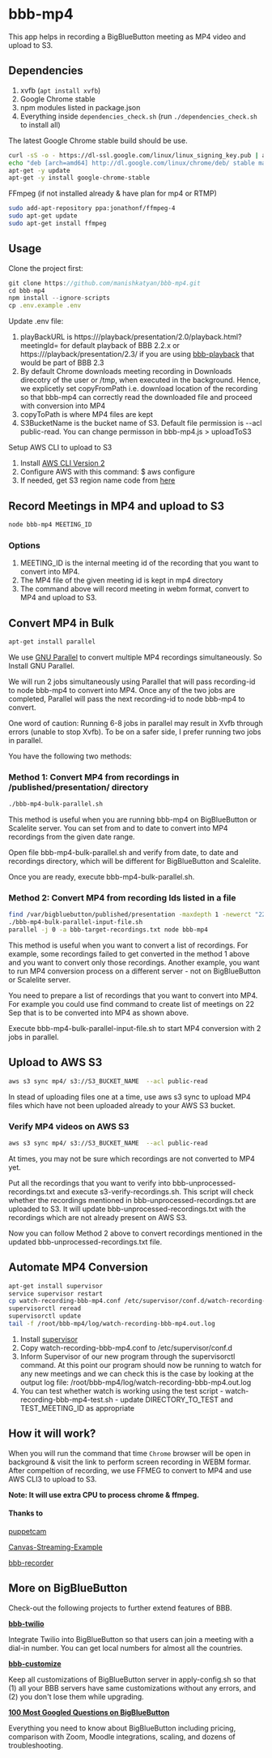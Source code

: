 # bbb-mp4

This app helps in recording a BigBlueButton meeting as MP4 video and upload to S3.

## Dependencies

1. xvfb (`apt install xvfb`)
2. Google Chrome stable
3. npm modules listed in package.json
4. Everything inside `dependencies_check.sh` (run `./dependencies_check.sh` to install all)

The latest Google Chrome stable build should be use.

```sh
curl -sS -o - https://dl-ssl.google.com/linux/linux_signing_key.pub | apt-key add
echo "deb [arch=amd64] http://dl.google.com/linux/chrome/deb/ stable main" > /etc/apt/sources.list.d/google-chrome.list
apt-get -y update
apt-get -y install google-chrome-stable
```

FFmpeg (if not installed already & have plan for mp4 or RTMP)
```sh
sudo add-apt-repository ppa:jonathonf/ffmpeg-4
sudo apt-get update
sudo apt-get install ffmpeg
```

## Usage

Clone the project first:

```javascript
git clone https://github.com/manishkatyan/bbb-mp4.git
cd bbb-mp4
npm install --ignore-scripts
cp .env.example .env
```

Update .env file:
1) playBackURL is https://<domain>/playback/presentation/2.0/playback.html?meetingId= for default playback of BBB 2.2.x or https://<domain>/playback/presentation/2.3/ if you are using [bbb-playback](https://github.com/bigbluebutton/bbb-playback) that would be part of BBB 2.3
2) By default Chrome downloads meeting recording in Downloads direcotry of the user or /tmp, when executed in the background. Hence, we explicetly set copyFromPath i.e. download location of the recording so that bbb-mp4 can correctly read the downloaded file and proceed with conversion into MP4   
3) copyToPath is where MP4 files are kept
4) S3BucketName is the bucket name of S3. Default file permission is --acl public-read. You can change permisson in bbb-mp4.js > uploadToS3

Setup AWS CLI to upload to S3
1) Install [AWS CLI Version 2](https://docs.aws.amazon.com/cli/latest/userguide/cli-chap-install.html)
2) Configure AWS with this command: $ aws configure
3) If needed, get S3 region name code from [here](https://docs.aws.amazon.com/general/latest/gr/rande.html#s3_region)

## Record Meetings in MP4 and upload to S3

```sh
node bbb-mp4 MEETING_ID
```

### Options

1) MEETING_ID is the internal meeting id of the recording that you want to convert into MP4. 
2) The MP4 file of the given meeting id is kept in mp4 directory
3) The command above will record meeting in webm format, convert to MP4 and upload to S3. 

## Convert MP4 in Bulk

```sh
apt-get install parallel
```

We use [GNU Parallel](https://www.gnu.org/software/parallel/) to convert multiple MP4 recordings simultaneously. So Install GNU Parallel.  

We will run 2 jobs simultaneously using Parallel that will pass recording-id to node bbb-mp4 to convert into MP4. Once any of the two jobs are completed, Parallel will pass the next recording-id to node bbb-mp4 to convert.

One word of caution: Running 6-8 jobs in parallel may result in Xvfb through errors (unable to stop Xvfb). To be on a safer side, I prefer running two jobs in parallel.  

You have the following two methods:

### Method 1: Convert MP4 from recordings in /published/presentation/ directory

```sh
./bbb-mp4-bulk-parallel.sh
```

This method is useful when you are running bbb-mp4 on BigBlueButton or Scalelite server. You can set from and to date to convert into MP4 recordings from the given date range.

Open file bbb-mp4-bulk-parallel.sh and verify from date, to date and recordings directory, which will be different for BigBlueButton and Scalelite. 

Once you are ready, execute bbb-mp4-bulk-parallel.sh.
 

### Method 2: Convert MP4 from recording Ids listed in a file 

```sh
find /var/bigbluebutton/published/presentation -maxdepth 1 -newerct "22 Sep 2020" ! -newerct "23 Sep 2020" -printf "%f\n" > bbb-unprocessed-recordings.txt
./bbb-mp4-bulk-parallel-input-file.sh
parallel -j 0 -a bbb-target-recordings.txt node bbb-mp4
```

This method is useful when you want to convert a list of recordings. For example, some recordings failed to get converted in the method 1 above and you want to convert only those recordings. Another example, you want to run MP4 conversion process on a different server - not on BigBlueButton or Scalelite server. 

You need to prepare a list of recordings that you want to convert into MP4. For example you could use find command to create list of meetings on 22 Sep that is to be converted into MP4 as shown above. 

Execute bbb-mp4-bulk-parallel-input-file.sh to start MP4 conversion with 2 jobs in parallel.

## Upload to AWS S3

```sh
aws s3 sync mp4/ s3://S3_BUCKET_NAME  --acl public-read
```

In stead of uploading files one at a time, use aws s3 sync to upload MP4 files which have not been uploaded already to your AWS S3 bucket. 

### Verify MP4 videos on AWS S3

```sh
aws s3 sync mp4/ s3://S3_BUCKET_NAME  --acl public-read
```

At times, you may not be sure which recordings are not converted to MP4 yet. 

Put all the recordings that you want to verify into bbb-unprocessed-recordings.txt and execute s3-verify-recordings.sh. This script will check whether the recordings mentioned in bbb-unprocessed-recordings.txt are uploaded to S3. It will update bbb-unprocessed-recordings.txt with the recordings which are not already present on AWS S3.  

Now you can follow Method 2 above to convert recordings mentioned in the updated bbb-unprocessed-recordings.txt file. 

## Automate MP4 Conversion

```sh
apt-get install supervisor
service supervisor restart
cp watch-recording-bbb-mp4.conf /etc/supervisor/conf.d/watch-recording-bbb-mp4.conf
supervisorctl reread
supervisorctl update
tail -f /root/bbb-mp4/log/watch-recording-bbb-mp4.out.log
```

1) Install [supervisor](https://www.digitalocean.com/community/tutorials/how-to-install-and-manage-supervisor-on-ubuntu-and-debian-vps)
2) Copy watch-recording-bbb-mp4.conf to /etc/supervisor/conf.d
3) Inform Supervisor of our new program through the supervisorctl command. At this point our program should now be running to watch for any new meetings and we can check this is the case by looking at the output log file: /root/bbb-mp4/log/watch-recording-bbb-mp4.out.log
4) You can test whether watch is working using the test script - watch-recording-bbb-mp4-test.sh - update DIRECTORY_TO_TEST and TEST_MEETING_ID as appropriate

## How it will work?
When you will run the command that time `Chrome` browser will be open in background & visit the link to perform screen recording in WEBM formar. After compeltion of recording, we use FFMEG to convert to MP4 and use AWS CLI3 to upload to S3.

**Note: It will use extra CPU to process chrome & ffmpeg.**



#### Thanks to

[puppetcam](https://github.com/muralikg/puppetcam)

[Canvas-Streaming-Example](https://github.com/fbsamples/Canvas-Streaming-Example)

[bbb-recorder](https://github.com/jibon57/bbb-recorder)


## More on BigBlueButton

Check-out the following projects to further extend features of BBB.

[**bbb-twilio**](https://github.com/manishkatyan/bbb-twilio)

Integrate Twilio into BigBlueButton so that users can join a meeting with a dial-in number. You can get local numbers for almost all the countries. 

[**bbb-customize**](https://github.com/manishkatyan/bbb-customize)

Keep all customizations of BigBlueButton server in apply-config.sh so that (1) all your BBB servers have same customizations without any errors, and (2) you don't lose them while upgrading.

[**100 Most Googled Questions on BigBlueButton**](https://higheredlab.com/bigbluebutton-guide/)

Everything you need to know about BigBlueButton including pricing, comparison with Zoom, Moodle integrations, scaling, and dozens of troubleshooting.

